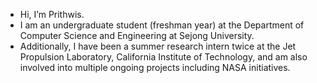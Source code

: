 - Hi, I’m Prithwis.
- I am an undergraduate student (freshman year) at the Department of Computer Science and Engineering at Sejong University.
- Additionally, I have been a summer research intern twice at the Jet Propulsion Laboratory, California Institute of Technology, and am also involved into multiple ongoing projects including NASA initiatives.  

<!---
Prithwis-2023/Prithwis-2023 is a ✨ special ✨ repository because its `README.md` (this file) appears on your GitHub profile.
You can click the Preview link to take a look at your changes.
--->

